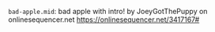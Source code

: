 `bad-apple.mid`: bad apple with intro! by JoeyGotThePuppy on onlinesequencer.net <https://onlinesequencer.net/3417167#>
